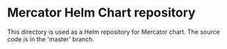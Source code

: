 # Mercator Helm Chart repository

This directory is used as a Helm repository for Mercator chart. The source code is in the 'master' branch.

